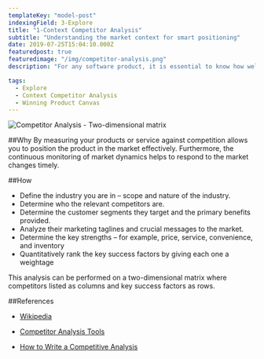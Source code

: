```yaml
---
templateKey: "model-post"
indexingField: 3-Explore
title: "1-Context Competitor Analysis"
subtitle: "Understanding the market context for smart positioning"
date: 2019-07-25T15:04:10.000Z
featuredpost: true
featuredimage: "/img/competitor-analysis.png"
description: "For any software product, it is essential to know how well it is doing against the competition. Competitor analysis is used to measure how competitive your product or service against the competition."

tags:
  - Explore
  - Context Competitor Analysis
  - Winning Product Canvas
---
```


![Competitor Analysis - Two-dimensional matrix](/img/Competitor-Analysis-Template.png)

##Why
By measuring your products or service against competition allows you to position the product in the market effectively. Furthermore, the continuous monitoring of market dynamics helps to respond to the market changes timely.

##How
- Define the industry you are in – scope and nature of the industry.
- Determine who the relevant competitors are.
- Determine the customer segments they target and the primary benefits provided.
- Analyze their marketing taglines and crucial messages to the market.
- Determine the key strengths – for example, price, service, convenience, and inventory
- Quantitatively rank the key success factors by giving each one a weightage

This analysis can be performed on a two-dimensional matrix where competitors listed as columns and key success factors as rows.

##References

- [Wikipedia](https://en.wikipedia.org/wiki/Competitor_analysis)

- [Competitor Analysis Tools](https://neilpatel.com/blog/12-competitor-analysis-tools-that-will-improve-your-site-traffic/)

- [How to Write a Competitive Analysis](https://expertprogrammanagement.com/2017/01/competitive-analysis-template/)
